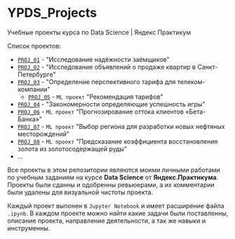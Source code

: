 # YPDS_Projects

Учебные проекты курса по Data Science | Яндекс Практикум

Список проектов:

- [`PROJ_01`](https://github.com/imeleges/YPDS_Projects/tree/main/PROJ_01) - "Исследование надёжности заёмщиков"
- [`PROJ_02`](https://github.com/imeleges/YPDS_Projects/tree/main/PROJ_02) - "Исследование объявлений о продаже квартир в Санкт-Петербурге"
- [`PROJ_03`](https://github.com/imeleges/YPDS_Projects/tree/main/PROJ_03) - "Определение перспективного тарифа для телеком-компании"
  - [`PROJ_05`](https://github.com/imeleges/YPDS_Projects/tree/main/PROJ_05) - `ML проект` "Рекомендация тарифов"
- [`PROJ_04`](https://github.com/imeleges/YPDS_Projects/tree/main/PROJ_04) - "Закономерности определяющие успешность игры"
- [`PROJ_06`](https://github.com/imeleges/YPDS_Projects/tree/main/PROJ_06) - `ML проект` "Прогнозирование оттока клиентов «Бета-Банка»"
- [`PROJ_07`](https://github.com/imeleges/YPDS_Projects/tree/main/PROJ_07) - `ML проект` "Выбор региона для разработки новых нефтяных месторождений"
- [`PROJ_08`](https://github.com/imeleges/YPDS_Projects/tree/main/PROJ_08) - `ML проект` "Предсказание коэффициента восстановления золота из золотосодержащей руды"
- ...

Все проекты в этом репозитории являются моими личными работами по учебным заданиям на курсе **Data Science** от **Яндекс.Практикума**.
Проекты были сданны и одобренны ревьюерами, а их комментарии были удалены для визуальной чистоты проекта.  

Каждый проект выпонен в `Jupyter Notebook` и  имеет расширение файла `.ipynb`. В каждом проекте можно найти какие задачи были поставленны, описание проекта, направление деятельности, а так же навыки и инструменны.